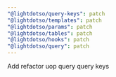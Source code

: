 ```yaml
---
"@lightdotso/query-keys": patch
"@lightdotso/templates": patch
"@lightdotso/params": patch
"@lightdotso/tables": patch
"@lightdotso/hooks": patch
"@lightdotso/query": patch
---
```


Add refactor uop query query keys
